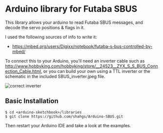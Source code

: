Arduino library for Futaba SBUS
===============================

This library allows your arduino to read Futaba SBUS messages, and decode the servo positions & flags in it.

I used the following sources of info to write it:
* https://mbed.org/users/Digixx/notebook/futaba-s-bus-controlled-by-mbed/

To connect this to your Arduino, you'll need an inverter cable such as http://www.hobbyking.com/hobbyking/store/__24523__ZYX_S_S_BUS_Connection_Cable.html, or you can build your own using a TTL inverter or the schematic in the included SBUS_inverter.jpeg file.

![correct inverter](https://github.com/zendes/SBUS/blob/master/SBUS_inverter.jpeg)

Basic Installation
------------------
```
$ cd <arduino-sketchbook>/libraries
$ git clone https://github.com/shahgs/Arduino-SBUS.git
```

Then restart your Arduino IDE and take a look at the examples.

